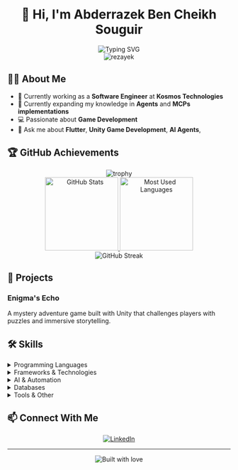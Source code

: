 # <div align="center">👋 Hi, I'm Abderrazek Ben Cheikh Souguir</div>

<div align="center">
    <img src="https://readme-typing-svg.herokuapp.com?font=Fira+Code&pause=1000&color=0969DA&center=true&vCenter=true&width=435&lines=Software+Engineer;Game+Developer;Flutter+Developer;AI+Enthusiast" alt="Typing SVG" />
    <br>
    <img src="https://komarev.com/ghpvc/?username=rezayek&label=Profile%20views&color=0e75b6&style=flat" alt="rezayek" />
</div>

## 👨‍💻 About Me

- 💼 Currently working as a **Software Engineer** at **Kosmos Technologies**
- 🧠 Currently expanding my knowledge in **Agents** and **MCPs implementations**
- 💻 Passionate about **Game Development**
- 📱 Ask me about **Flutter**, **Unity Game Development**, **AI Agents**,

## 🏆 GitHub Achievements

<div align="center">
  <img src="https://github-profile-trophy.vercel.app/?username=rezayek&theme=nord&column=7&no-frame=true" alt="trophy"/>
</div>

<div align="center">
  <a href="#">
    <img src="https://github-readme-stats.vercel.app/api?username=rezayek&show_icons=true&theme=tokyonight" alt="GitHub Stats" height="165"/>
  </a>
  <a href="#">
    <img src="https://github-readme-stats.vercel.app/api/top-langs/?username=rezayek&layout=compact&theme=tokyonight" alt="Most Used Languages" height="165"/>
  </a>
</div>

<div align="center">
  <img src="https://github-readme-streak-stats.herokuapp.com/?user=rezayek&theme=tokyonight" alt="GitHub Streak"/>
</div>

## 🔭 Projects

### Enigma's Echo
A mystery adventure game built with Unity that challenges players with puzzles and immersive storytelling.
<!-- Consider adding a screenshot or GIF here -->

<!-- Add 2-3 more projects with brief descriptions -->

## 🛠️ Skills

<details>
<summary>Programming Languages</summary>
<br>
<p align="left">
  <a href="#"><img src="https://img.shields.io/badge/C-00599C?style=for-the-badge&logo=c&logoColor=white" alt="C"/></a>
  <a href="#"><img src="https://img.shields.io/badge/C%2B%2B-00599C?style=for-the-badge&logo=c%2B%2B&logoColor=white" alt="C++"/></a>
  <a href="#"><img src="https://img.shields.io/badge/C%23-239120?style=for-the-badge&logo=c-sharp&logoColor=white" alt="C#"/></a>
  <a href="#"><img src="https://img.shields.io/badge/Dart-0175C2?style=for-the-badge&logo=dart&logoColor=white" alt="Dart"/></a>
  <a href="#"><img src="https://img.shields.io/badge/JavaScript-F7DF1E?style=for-the-badge&logo=javascript&logoColor=black" alt="JavaScript"/></a>
  <a href="#"><img src="https://img.shields.io/badge/Python-3776AB?style=for-the-badge&logo=python&logoColor=white" alt="Python"/></a>
  <a href="#"><img src="https://img.shields.io/badge/Java-ED8B00?style=for-the-badge&logo=openjdk&logoColor=white" alt="Java"/></a>
</p>
</details>

<details>
<summary>Frameworks & Technologies</summary>
<br>
<p align="left">
  <a href="#"><img src="https://img.shields.io/badge/Flutter-02569B?style=for-the-badge&logo=flutter&logoColor=white" alt="Flutter"/></a>
  <a href="#"><img src="https://img.shields.io/badge/Unity-100000?style=for-the-badge&logo=unity&logoColor=white" alt="Unity"/></a>
  <a href="#"><img src="https://img.shields.io/badge/FastAPI-009688?style=for-the-badge&logo=fastapi&logoColor=white" alt="FastAPI"/></a>
  <a href="#"><img src="https://img.shields.io/badge/TensorFlow-FF6F00?style=for-the-badge&logo=tensorflow&logoColor=white" alt="TensorFlow"/></a>
  <a href="#"><img src="https://img.shields.io/badge/Firebase-FFCA28?style=for-the-badge&logo=firebase&logoColor=black" alt="Firebase"/></a>
  <a href="#"><img src="https://img.shields.io/badge/Supabase-3ECF8E?style=for-the-badge&logo=supabase&logoColor=white" alt="Supabase"/></a>
  <a href="#"><img src="https://img.shields.io/badge/Docker-2496ED?style=for-the-badge&logo=docker&logoColor=white" alt="Docker"/></a>
</p>
</details>

<details>
<summary>AI & Automation</summary>
<br>
<p align="left">
  <a href="#"><img src="https://img.shields.io/badge/crewAI-4285F4?style=for-the-badge&logo=ai&logoColor=white" alt="crewAI"/></a>
  <a href="#"><img src="https://img.shields.io/badge/AI_Agents-FF6B6B?style=for-the-badge&logo=robot&logoColor=white" alt="AI Agents"/></a>
  <a href="#"><img src="https://img.shields.io/badge/Prompt_Engineering-FF4B4B?style=for-the-badge&logo=openai&logoColor=white" alt="Prompt Engineering"/></a>
  <a href="#"><img src="https://img.shields.io/badge/n8n-EA4B71?style=for-the-badge&logo=n8n&logoColor=white" alt="n8n"/></a>
  <a href="#"><img src="https://img.shields.io/badge/Make.com-6366F1?style=for-the-badge&logo=integromat&logoColor=white" alt="Make.com"/></a>
  <a href="#"><img src="https://img.shields.io/badge/TensorFlow-FF6F00?style=for-the-badge&logo=tensorflow&logoColor=white" alt="TensorFlow"/></a>
</p>
</details>

<details>
<summary>Databases</summary>
<br>
<p align="left">
    
  <a href="#"><img src="https://img.shields.io/badge/PostgreSQL-316192?style=for-the-badge&logo=postgresql&logoColor=white" alt="PostgreSQL"/></a>
  <a href="#"><img src="https://img.shields.io/badge/MySQL-4479A1?style=for-the-badge&logo=mysql&logoColor=white" alt="MySQL"/></a>
  <a href="#"><img src="https://img.shields.io/badge/SQLite-07405E?style=for-the-badge&logo=sqlite&logoColor=white" alt="SQLite"/></a>
</p>
</details>

<details>
<summary>Tools & Other</summary>
<br>
<p align="left">
  <a href="#"><img src="https://img.shields.io/badge/Git-F05032?style=for-the-badge&logo=git&logoColor=white" alt="Git"/></a>
  <a href="#"><img src="https://img.shields.io/badge/Figma-F24E1E?style=for-the-badge&logo=figma&logoColor=white" alt="Figma"/></a>
  <a href="#"><img src="https://img.shields.io/badge/Blender-F5792A?style=for-the-badge&logo=blender&logoColor=white" alt="Blender"/></a>
  <a href="#"><img src="https://img.shields.io/badge/Postman-FF6C37?style=for-the-badge&logo=postman&logoColor=white" alt="Postman"/></a>
  <a href="#"><img src="https://img.shields.io/badge/Linux-FCC624?style=for-the-badge&logo=linux&logoColor=black" alt="Linux"/></a>
  <a href="#"><img src="https://img.shields.io/badge/RabbitMQ-FF6600?style=for-the-badge&logo=rabbitmq&logoColor=white" alt="RabbitMQ"/></a>
</p>
</details>

## 📫 Connect With Me

<p align="center">
  <a href="https://www.linkedin.com/in/abderrazek-ben-cheikh-souguir-803743233/" target="_blank">
    <img src="https://img.shields.io/badge/LinkedIn-0077B5?style=for-the-badge&logo=linkedin&logoColor=white" alt="LinkedIn"/>
  </a>
</p>

---

<div align="center">
  <img src="https://forthebadge.com/images/badges/built-with-love.svg" alt="Built with love"/>
</div>
